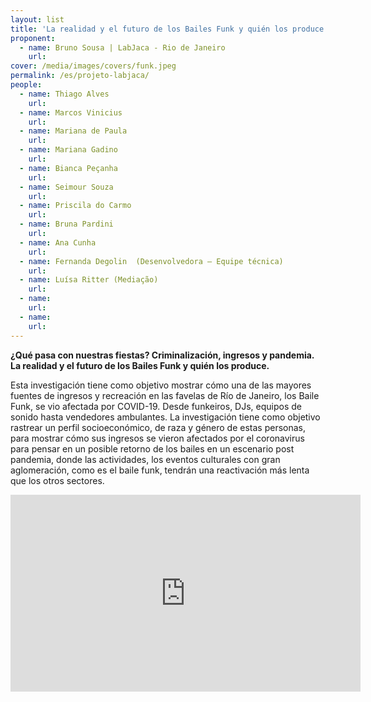 ```yaml
---
layout: list
title: 'La realidad y el futuro de los Bailes Funk y quién los produce.'
proponent:
  - name: Bruno Sousa | LabJaca - Rio de Janeiro
    url: 
cover: /media/images/covers/funk.jpeg
permalink: /es/projeto-labjaca/
people:
  - name: Thiago Alves
    url: 
  - name: Marcos Vinicius
    url: 
  - name: Mariana de Paula
    url: 
  - name: Mariana Gadino
    url: 
  - name: Bianca Peçanha
    url: 
  - name: Seimour Souza
    url: 
  - name: Priscila do Carmo
    url: 
  - name: Bruna Pardini
    url: 
  - name: Ana Cunha
    url: 
  - name: Fernanda Degolin  (Desenvolvedora – Equipe técnica)
    url: 
  - name: Luísa Ritter (Mediação)
    url: 
  - name: 
    url: 
  - name: 
    url: 
---
```


**¿Qué pasa con nuestras fiestas? Criminalización, ingresos y pandemia. La realidad y el futuro de los Bailes Funk y quién los produce.**

Esta investigación tiene como objetivo mostrar cómo una de las mayores fuentes de ingresos y recreación en las favelas de Río de Janeiro, los Baile Funk, se vio afectada por COVID-19. Desde funkeiros, DJs, equipos de sonido hasta vendedores ambulantes. La investigación tiene como objetivo rastrear un perfil socioeconómico, de raza y género de estas personas, para mostrar cómo sus ingresos se vieron afectados por el coronavirus para pensar en un posible retorno de los bailes en un escenario post pandemia, donde las actividades, los eventos culturales con gran aglomeración, como es el baile funk, tendrán una reactivación más lenta que los otros sectores.

<div class="video-wrapper video-wrapper-16x9">
<iframe width="560" height="315" src="https://www.youtube.com/embed/ttBaJJibHL8" frameborder="0" allow="accelerometer; autoplay; encrypted-media; gyroscope; picture-in-picture" allowfullscreen></iframe></div>